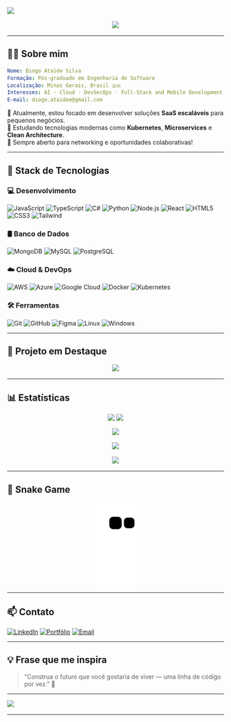 
<!-- Banner animado topo -->
<img src="https://capsule-render.vercel.app/api?type=waving&color=00BFFF&height=200&section=header&text=Olá%20👋%2C%20eu%20sou%20Diogo%20Ataide!&fontSize=40&fontColor=ffffff&animation=twinkling" />

<p align="center">
  <img src="https://readme-typing-svg.demolab.com/?font=Fira+Code&size=22&pause=1000&color=00BFFF&center=true&vCenter=true&width=800&lines=Engenheiro+de+Software+Full-Stack;Criador+de+Soluções+Inovadoras;Apaixonado+por+Tecnologia" />
</p>

---

## 👨‍💻 Sobre mim

```yaml
Nome: Diogo Ataide Silva
Formação: Pós-graduado em Engenharia de Software
Localização: Minas Gerais, Brasil 🇧🇷
Interesses: AI · Cloud · DevSecOps · Full-Stack and Mobile Development · Software Engineering
E-mail: diogo.ataidee@gmail.com
```

🔭 Atualmente, estou focado em desenvolver soluções **SaaS escaláveis** para pequenos negócios.  
🌱 Estudando tecnologias modernas como **Kubernetes**, **Microservices** e **Clean Architecture**.  
💬 Sempre aberto para networking e oportunidades colaborativas!

---

## 🧠 Stack de Tecnologias

### 💻 Desenvolvimento
![JavaScript](https://img.shields.io/badge/-JavaScript-000?style=flat&logo=javascript)
![TypeScript](https://img.shields.io/badge/-TypeScript-000?style=flat&logo=typescript)
![C#](https://img.shields.io/badge/-CSharp-000?style=flat&logo=csharp)
![Python](https://img.shields.io/badge/-Python-000?style=flat&logo=python)
![Node.js](https://img.shields.io/badge/-Node.js-000?style=flat&logo=nodedotjs)
![React](https://img.shields.io/badge/-React-000?style=flat&logo=react)
![HTML5](https://img.shields.io/badge/-HTML5-000?style=flat&logo=html5)
![CSS3](https://img.shields.io/badge/-CSS3-000?style=flat&logo=css3)
![Tailwind](https://img.shields.io/badge/-TailwindCSS-000?style=flat&logo=tailwind-css)

### 🛢️ Banco de Dados
![MongoDB](https://img.shields.io/badge/-MongoDB-000?style=flat&logo=mongodb)
![MySQL](https://img.shields.io/badge/-MySQL-000?style=flat&logo=mysql)
![PostgreSQL](https://img.shields.io/badge/-PostgreSQL-000?style=flat&logo=postgresql)

### ☁️ Cloud & DevOps
![AWS](https://img.shields.io/badge/-AWS-000?style=flat&logo=amazon-aws)
![Azure](https://img.shields.io/badge/-Azure-000?style=flat&logo=microsoft-azure)
![Google Cloud](https://img.shields.io/badge/-Google%20Cloud-000?style=flat&logo=google-cloud)
![Docker](https://img.shields.io/badge/-Docker-000?style=flat&logo=docker)
![Kubernetes](https://img.shields.io/badge/-Kubernetes-000?style=flat&logo=kubernetes)

### 🛠️ Ferramentas
![Git](https://img.shields.io/badge/-Git-000?style=flat&logo=git)
![GitHub](https://img.shields.io/badge/-GitHub-000?style=flat&logo=github)
![Figma](https://img.shields.io/badge/-Figma-000?style=flat&logo=figma)
![Linux](https://img.shields.io/badge/-Linux-000?style=flat&logo=linux)
![Windows](https://img.shields.io/badge/-Windows-000?style=flat&logo=windows)

---

## 📌 Projeto em Destaque

<p align="center">
  <a href="https://portfolio-diogoataide.vercel.app/">
    <img src="https://github-readme-stats.vercel.app/api/pin/?username=diatsilva007&repo=portfolio&theme=tokyonight&show_owner=true" />
  </a>
</p>

---

## 📊 Estatísticas

<div align="center">
  <img height="180em" src="https://github-readme-stats.vercel.app/api?username=diatsilva007&show_icons=true&theme=tokyonight&include_all_commits=true&hide_border=true" />
  <img height="180em" src="https://github-readme-stats.vercel.app/api/top-langs/?username=diatsilva007&layout=compact&theme=tokyonight&hide_border=true" />
</div>

<p align="center">
  <img src="https://github-readme-streak-stats.herokuapp.com/?user=diatsilva007&theme=tokyonight&hide_border=true" />
</p>

<p align="center">
  <img src="https://github-readme-activity-graph.vercel.app/graph?username=diatsilva007&theme=tokyonight&hide_border=true" />
</p>

<p align="center">
  <img src="https://komarev.com/ghpvc/?username=diatsilva007&color=00BFFF&style=flat-square" />
</p>

---

## 🐍 Snake Game

<p align="center">
  <img src="https://raw.githubusercontent.com/diatsilva007/diatsilva007/output/github-contribution-grid-snake.svg" />
</p>

---

## 📫 Contato

[![LinkedIn](https://img.shields.io/badge/-LinkedIn-0077B5?style=flat&logo=linkedin&logoColor=white)](https://www.linkedin.com/in/diatsilva)
[![Portfólio](https://img.shields.io/badge/-Portfólio-000?style=flat&logo=firefox&logoColor=white)](https://portfolio-diogoataide.vercel.app)
[![Email](https://img.shields.io/badge/-Email-EA4335?style=flat&logo=gmail&logoColor=white)](mailto:diogo.ataidee@gmail.com)

---

## 💡 Frase que me inspira

> "Construa o futuro que você gostaria de viver — uma linha de código por vez." 🚀

---

<img src="https://capsule-render.vercel.app/api?type=waving&color=00BFFF&height=120&section=footer"/>


----------------------------------------------------------------------------------------------------------------------------------------------------------------------------------------------------------------------------------------------------------------
